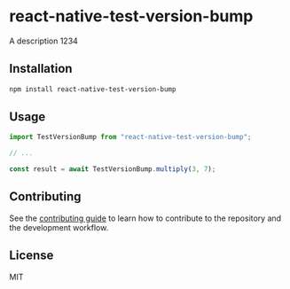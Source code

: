 # react-native-test-version-bump

A description
1234

## Installation

```sh
npm install react-native-test-version-bump
```

## Usage

```js
import TestVersionBump from "react-native-test-version-bump";

// ...

const result = await TestVersionBump.multiply(3, 7);
```

## Contributing

See the [contributing guide](CONTRIBUTING.md) to learn how to contribute to the repository and the development workflow.

## License

MIT
